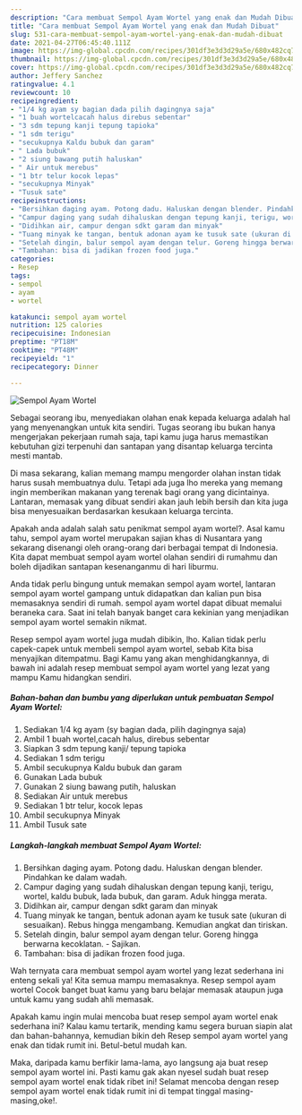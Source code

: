```yaml
---
description: "Cara membuat Sempol Ayam Wortel yang enak dan Mudah Dibuat"
title: "Cara membuat Sempol Ayam Wortel yang enak dan Mudah Dibuat"
slug: 531-cara-membuat-sempol-ayam-wortel-yang-enak-dan-mudah-dibuat
date: 2021-04-27T06:45:40.111Z
image: https://img-global.cpcdn.com/recipes/301df3e3d3d29a5e/680x482cq70/sempol-ayam-wortel-foto-resep-utama.jpg
thumbnail: https://img-global.cpcdn.com/recipes/301df3e3d3d29a5e/680x482cq70/sempol-ayam-wortel-foto-resep-utama.jpg
cover: https://img-global.cpcdn.com/recipes/301df3e3d3d29a5e/680x482cq70/sempol-ayam-wortel-foto-resep-utama.jpg
author: Jeffery Sanchez
ratingvalue: 4.1
reviewcount: 10
recipeingredient:
- "1/4 kg ayam sy bagian dada pilih dagingnya saja"
- "1 buah wortelcacah halus direbus sebentar"
- "3 sdm tepung kanji tepung tapioka"
- "1 sdm terigu"
- "secukupnya Kaldu bubuk dan garam"
- " Lada bubuk"
- "2 siung bawang putih haluskan"
- " Air untuk merebus"
- "1 btr telur kocok lepas"
- "secukupnya Minyak"
- "Tusuk sate"
recipeinstructions:
- "Bersihkan daging ayam. Potong dadu. Haluskan dengan blender. Pindahkan ke dalam wadah."
- "Campur daging yang sudah dihaluskan dengan tepung kanji, terigu, wortel, kaldu bubuk, lada bubuk, dan garam. Aduk hingga merata."
- "Didihkan air, campur dengan sdkt garam dan minyak"
- "Tuang minyak ke tangan, bentuk adonan ayam ke tusuk sate (ukuran di sesuaikan). Rebus hingga mengambang. Kemudian angkat dan tiriskan."
- "Setelah dingin, balur sempol ayam dengan telur. Goreng hingga berwarna kecoklatan.  Sajikan."
- "Tambahan: bisa di jadikan frozen food juga."
categories:
- Resep
tags:
- sempol
- ayam
- wortel

katakunci: sempol ayam wortel 
nutrition: 125 calories
recipecuisine: Indonesian
preptime: "PT18M"
cooktime: "PT48M"
recipeyield: "1"
recipecategory: Dinner

---
```



![Sempol Ayam Wortel](https://img-global.cpcdn.com/recipes/301df3e3d3d29a5e/680x482cq70/sempol-ayam-wortel-foto-resep-utama.jpg)

Sebagai seorang ibu, menyediakan olahan enak kepada keluarga adalah hal yang menyenangkan untuk kita sendiri. Tugas seorang ibu bukan hanya mengerjakan pekerjaan rumah saja, tapi kamu juga harus memastikan kebutuhan gizi terpenuhi dan santapan yang disantap keluarga tercinta mesti mantab.

Di masa  sekarang, kalian memang mampu mengorder olahan instan tidak harus susah membuatnya dulu. Tetapi ada juga lho mereka yang memang ingin memberikan makanan yang terenak bagi orang yang dicintainya. Lantaran, memasak yang dibuat sendiri akan jauh lebih bersih dan kita juga bisa menyesuaikan berdasarkan kesukaan keluarga tercinta. 



Apakah anda adalah salah satu penikmat sempol ayam wortel?. Asal kamu tahu, sempol ayam wortel merupakan sajian khas di Nusantara yang sekarang disenangi oleh orang-orang dari berbagai tempat di Indonesia. Kita dapat membuat sempol ayam wortel olahan sendiri di rumahmu dan boleh dijadikan santapan kesenanganmu di hari liburmu.

Anda tidak perlu bingung untuk memakan sempol ayam wortel, lantaran sempol ayam wortel gampang untuk didapatkan dan kalian pun bisa memasaknya sendiri di rumah. sempol ayam wortel dapat dibuat memalui beraneka cara. Saat ini telah banyak banget cara kekinian yang menjadikan sempol ayam wortel semakin nikmat.

Resep sempol ayam wortel juga mudah dibikin, lho. Kalian tidak perlu capek-capek untuk membeli sempol ayam wortel, sebab Kita bisa menyajikan ditempatmu. Bagi Kamu yang akan menghidangkannya, di bawah ini adalah resep membuat sempol ayam wortel yang lezat yang mampu Kamu hidangkan sendiri.

<!--inarticleads1-->

##### Bahan-bahan dan bumbu yang diperlukan untuk pembuatan Sempol Ayam Wortel:

1. Sediakan 1/4 kg ayam (sy bagian dada, pilih dagingnya saja)
1. Ambil 1 buah wortel,cacah halus, direbus sebentar
1. Siapkan 3 sdm tepung kanji/ tepung tapioka
1. Sediakan 1 sdm terigu
1. Ambil secukupnya Kaldu bubuk dan garam
1. Gunakan  Lada bubuk
1. Gunakan 2 siung bawang putih, haluskan
1. Sediakan  Air untuk merebus
1. Sediakan 1 btr telur, kocok lepas
1. Ambil secukupnya Minyak
1. Ambil Tusuk sate




<!--inarticleads2-->

##### Langkah-langkah membuat Sempol Ayam Wortel:

1. Bersihkan daging ayam. Potong dadu. Haluskan dengan blender. Pindahkan ke dalam wadah.
1. Campur daging yang sudah dihaluskan dengan tepung kanji, terigu, wortel, kaldu bubuk, lada bubuk, dan garam. Aduk hingga merata.
1. Didihkan air, campur dengan sdkt garam dan minyak
1. Tuang minyak ke tangan, bentuk adonan ayam ke tusuk sate (ukuran di sesuaikan). Rebus hingga mengambang. Kemudian angkat dan tiriskan.
1. Setelah dingin, balur sempol ayam dengan telur. Goreng hingga berwarna kecoklatan.  - Sajikan.
1. Tambahan: bisa di jadikan frozen food juga.




Wah ternyata cara membuat sempol ayam wortel yang lezat sederhana ini enteng sekali ya! Kita semua mampu memasaknya. Resep sempol ayam wortel Cocok banget buat kamu yang baru belajar memasak ataupun juga untuk kamu yang sudah ahli memasak.

Apakah kamu ingin mulai mencoba buat resep sempol ayam wortel enak sederhana ini? Kalau kamu tertarik, mending kamu segera buruan siapin alat dan bahan-bahannya, kemudian bikin deh Resep sempol ayam wortel yang enak dan tidak rumit ini. Betul-betul mudah kan. 

Maka, daripada kamu berfikir lama-lama, ayo langsung aja buat resep sempol ayam wortel ini. Pasti kamu gak akan nyesel sudah buat resep sempol ayam wortel enak tidak ribet ini! Selamat mencoba dengan resep sempol ayam wortel enak tidak rumit ini di tempat tinggal masing-masing,oke!.

